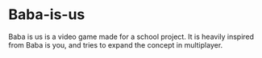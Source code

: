 # Baba-is-us
Baba is us is a video game made for a school project. It is heavily inspired from Baba is you, and tries to expand the concept in multiplayer.
